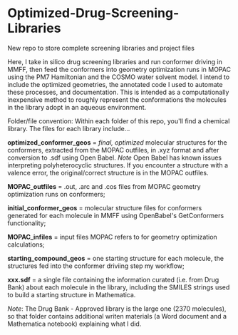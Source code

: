 # Optimized-Drug-Screening-Libraries
New repo to store complete screening libraries and project files

Here, I take in silico drug screening libraries and run conformer driving in MMFF, then feed the conformers into geometry optimization runs in MOPAC using the PM7 Hamiltonian and the COSMO water solvent model. I intend to include the optimized geometries, the annotated code I used to automate these processes, and documentation. This is intended as a computationally inexpensive method to roughly represent the conformations the molecules in the library adopt in an aqueous environment. 

Folder/file convention:
Within each folder of this repo, you'll find a chemical library. The files for each library include...


**optimized_conformer_geos** = *final, optimized* molecular structures for the conformers, extracted from the MOPAC outfiles, in .xyz format and after conversion to .sdf using Open Babel. *Note* Open Babel has known issues interpreting polyheterocyclic structures. If you encounter a structure with a valence error, the original/correct structure is in the MOPAC outfiles.

**MOPAC_outfiles** = .out, .arc and .cos files from MOPAC geometry optimization runs on conformers;

**initial_conformer_geos** = molecular structure files for conformers generated for each molecule in MMFF using OpenBabel's GetConformers functionality;

**MOPAC_infiles** = input files MOPAC refers to for geometry optimization calculations;

**starting_compound_geos** = one starting structure for each molecule, the structures fed into the conformer driviing step my workflow;

**xxx.sdf** = a single file containing the information curated (i.e. from Drug Bank) about each molecule in the library, including the SMILES strings used to build a starting structure in Mathematica. 

*Note*: The Drug Bank - Approved library is the large one (2370 molecules), so that folder contains additional writen materials (a Word document and a Mathematica notebook) explaining what I did.
